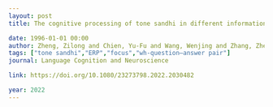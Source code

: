 ```yaml
---
layout: post
title: The cognitive processing of tone sandhi in different information structural status during dialogue comprehension

date: 1996-01-01 00:00
author: Zheng, Zilong and Chien, Yu-Fu and Wang, Wenjing and Zhang, Zhenghua and Li, Weijun
tags: ["tone sandhi","ERP","focus","wh-question–answer pair"]
journal: Language Cognition and Neuroscience

link: https://doi.org/10.1080/23273798.2022.2030482

year: 2022
---
```




